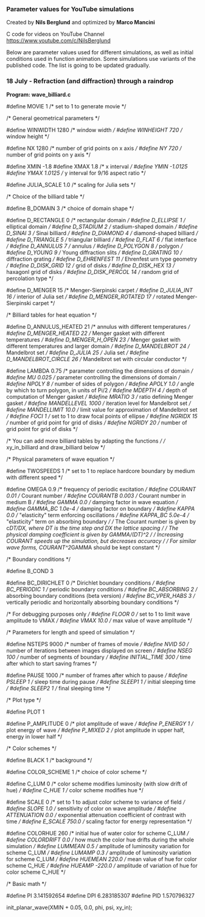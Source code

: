 ### Parameter values for YouTube simulations ###

Created by **Nils Berglund** and optimized by **Marco Mancini**

C code for videos on YouTube Channel https://www.youtube.com/c/NilsBerglund

Below are parameter values used for different simulations, as well as initial conditions used in 
function animation. Some simulations use variants of the published code. The list is going to be 
updated gradually. 

### 18 July - Refraction (and diffraction) through a raindrop ###

**Program: wave_billiard.c**

#define MOVIE 1         /* set to 1 to generate movie */

/* General geometrical parameters */

#define WINWIDTH 	1280  /* window width */
#define WINHEIGHT 	720   /* window height */

#define NX 1280          /* number of grid points on x axis */
#define NY 720          /* number of grid points on y axis */

#define XMIN -1.8
#define XMAX 1.8	/* x interval */
#define YMIN -1.0125
#define YMAX 1.0125	/* y interval for 9/16 aspect ratio */

#define JULIA_SCALE 1.0 /* scaling for Julia sets */

/* Choice of the billiard table */

#define B_DOMAIN 3      /* choice of domain shape */

#define D_RECTANGLE 0   /* rectangular domain */
#define D_ELLIPSE 1     /* elliptical domain */
#define D_STADIUM 2     /* stadium-shaped domain */
#define D_SINAI 3       /* Sinai billiard */
#define D_DIAMOND 4     /* diamond-shaped billiard */
#define D_TRIANGLE 5    /* triangular billiard */
#define D_FLAT 6        /* flat interface */
#define D_ANNULUS 7     /* annulus */
#define D_POLYGON 8     /* polygon */
#define D_YOUNG 9       /* Young diffraction slits */
#define D_GRATING 10    /* diffraction grating */
#define D_EHRENFEST 11  /* Ehrenfest urn type geometry */
#define D_DISK_GRID 12  /* grid of disks */
#define D_DISK_HEX 13   /* haxagonl grid of disks */
#define D_DISK_PERCOL 14    /* random grid of percolation type */

#define D_MENGER 15     /* Menger-Sierpinski carpet */ 
#define D_JULIA_INT 16  /* interior of Julia set */ 
#define D_MENGER_ROTATED 17  /* rotated Menger-Sierpinski carpet */

/* Billiard tables for heat equation */

#define D_ANNULUS_HEATED 21 /* annulus with different temperatures */
#define D_MENGER_HEATED 22  /* Menger gasket with different temperatures */
#define D_MENGER_H_OPEN 23  /* Menger gasket with different temperatures and larger domain */
#define D_MANDELBROT 24     /* Mandelbrot set */
#define D_JULIA 25          /* Julia set */
#define D_MANDELBROT_CIRCLE 26     /* Mandelbrot set with circular conductor */

#define LAMBDA 0.75	    /* parameter controlling the dimensions of domain */
#define MU 0.025	    /* parameter controlling the dimensions of domain */
#define NPOLY 8             /* number of sides of polygon */
#define APOLY 1.0           /* angle by which to turn polygon, in units of Pi/2 */ 
#define MDEPTH 4            /* depth of computation of Menger gasket */
#define MRATIO 3            /* ratio defining Menger gasket */
#define MANDELLEVEL 1000      /* iteration level for Mandelbrot set */
#define MANDELLIMIT 10.0     /* limit value for approximation of Mandelbrot set */
#define FOCI 1              /* set to 1 to draw focal points of ellipse */
#define NGRIDX 15            /* number of grid point for grid of disks */
#define NGRIDY 20           /* number of grid point for grid of disks */

/* You can add more billiard tables by adapting the functions */
/* xy_in_billiard and draw_billiard below */

/* Physical parameters of wave equation */

#define TWOSPEEDS 1         /* set to 1 to replace hardcore boundary by medium with different speed */

#define OMEGA 0.9           /* frequency of periodic excitation */
#define COURANT 0.01       /* Courant number */
#define COURANTB 0.003      /* Courant number in medium B */
#define GAMMA 0.0      /* damping factor in wave equation */
#define GAMMA_BC 1.0e-4      /* damping factor on boundary */
#define KAPPA 0.0       /* "elasticity" term enforcing oscillations */
#define KAPPA_BC 5.0e-4       /* "elasticity" term on absorbing boundary */
/* The Courant number is given by c*DT/DX, where DT is the time step and DX the lattice spacing */
/* The physical damping coefficient is given by GAMMA/(DT)^2 */
/* Increasing COURANT speeds up the simulation, but decreases accuracy */
/* For similar wave forms, COURANT^2*GAMMA should be kept constant */

/* Boundary conditions */

#define B_COND 3

#define BC_DIRICHLET 0   /* Dirichlet boundary conditions */
#define BC_PERIODIC 1    /* periodic boundary conditions */
#define BC_ABSORBING 2   /* absorbing boundary conditions (beta version) */
#define BC_VPER_HABS 3   /* vertically periodic and horizontally absorbing boundary conditions */

/* For debugging purposes only */
#define FLOOR 0         /* set to 1 to limit wave amplitude to VMAX */
#define VMAX 10.0       /* max value of wave amplitude */

/* Parameters for length and speed of simulation */

#define NSTEPS 9000      /* number of frames of movie */
#define NVID 50          /* number of iterations between images displayed on screen */
#define NSEG 100         /* number of segments of boundary */
#define INITIAL_TIME 300    /* time after which to start saving frames */

#define PAUSE 1000         /* number of frames after which to pause */
#define PSLEEP 1         /* sleep time during pause */
#define SLEEP1  1        /* initial sleeping time */
#define SLEEP2  1   /* final sleeping time */

/* Plot type */

#define PLOT 1

#define P_AMPLITUDE 0    /* plot amplitude of wave */
#define P_ENERGY 1       /* plot energy of wave */
#define P_MIXED 2        /* plot amplitude in upper half, energy in lower half */


/* Color schemes */

#define BLACK 1          /* background */

#define COLOR_SCHEME 1   /* choice of color scheme */

#define C_LUM 0          /* color scheme modifies luminosity (with slow drift of hue) */
#define C_HUE 1          /* color scheme modifies hue */

#define SCALE 0          /* set to 1 to adjust color scheme to variance of field */
#define SLOPE 1.0        /* sensitivity of color on wave amplitude */
#define ATTENUATION 0.0  /* exponential attenuation coefficient of contrast with time */
#define E_SCALE 750.0     /* scaling factor for energy representation */

#define COLORHUE 260     /* initial hue of water color for scheme C_LUM */
#define COLORDRIFT 0.0   /* how much the color hue drifts during the whole simulation */
#define LUMMEAN 0.5      /* amplitude of luminosity variation for scheme C_LUM */
#define LUMAMP 0.3       /* amplitude of luminosity variation for scheme C_LUM */
#define HUEMEAN 220.0    /* mean value of hue for color scheme C_HUE */
#define HUEAMP -220.0      /* amplitude of variation of hue for color scheme C_HUE */

/* Basic math */

#define PI 	3.141592654
#define DPI 	6.283185307
#define PID 	1.570796327


init_planar_wave(XMIN + 0.05, 0.0, phi, psi, xy_in);


